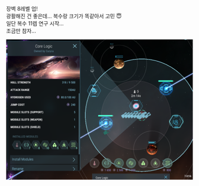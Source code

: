 장벽 8레벨 업!  
광활해진 건 좋은데... 복수랑 크기가 똑같아서 고민 :innocent:  
일단 복수 11렙 연구 시작...  
조금만 참자...  
  
![](../assets/20220603_Lv8_Barrier.png)
